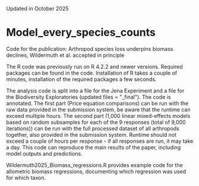 Updated in October 2025
# Model_every_species_counts
Code for the publication:
Arthropod species loss underpins biomass declines, Wildermuth et al. accepted in principle

The R code was previously run on R 4.2.2 and newer versions. Required packages can be found in the code. Installation of R takes a couple of minutes, installation of the required packages a few seconds.

The analysis code is split into a file for the Jena Experiment and a file for the Biodiversity Exploratories (updated files = "_final"). The code is annotated.
The first part (Price equation comparisons) can be run with the raw data provided in the submission system, be aware that the runtime can exceed multiple hours.
The second part (1,000 linear mixed-effects models based on random subsamples for each of the 9 responses (total of 9,000 iterations)) can be run with the full processed dataset of all arthropods together, also provided in the submission system. Runtime should not exceed a couple of hours per response - if all responses are run, it may take a day. This code can reproduce the main results of the paper, including model outputs and predictions.

Wildermuth2025_Biomass_regressions.R provides example code for the allometric biomass regressions, documenting which regression was used for which taxon.
